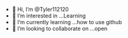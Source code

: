 - 👋 Hi, I’m @Tyler112120
- 👀 I’m interested in ...Learning
- 🌱 I’m currently learning ...how to use github
- 💞️ I’m looking to collaborate on ...open
